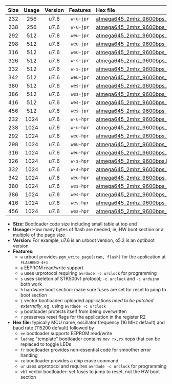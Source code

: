 |Size|Usage|Version|Features|Hex file|
|:-:|:-:|:-:|:-:|:--|
|232|256|u7.6|`w-u-jpr`|[atmega645_2mhz_9600bps_ur_vbl.hex](https://raw.githubusercontent.com/stefanrueger/urboot/main/atmega645_2mhz_9600bps_ur_vbl.hex)|
|238|256|u7.6|`w-u-jpr`|[atmega645_2mhz_9600bps_lednop_ur_vbl.hex](https://raw.githubusercontent.com/stefanrueger/urboot/main/atmega645_2mhz_9600bps_lednop_ur_vbl.hex)|
|292|512|u7.6|`weu-jpr`|[atmega645_2mhz_9600bps_ee_ur_vbl.hex](https://raw.githubusercontent.com/stefanrueger/urboot/main/atmega645_2mhz_9600bps_ee_ur_vbl.hex)|
|298|512|u7.6|`weu-jpr`|[atmega645_2mhz_9600bps_ee_lednop_ur_vbl.hex](https://raw.githubusercontent.com/stefanrueger/urboot/main/atmega645_2mhz_9600bps_ee_lednop_ur_vbl.hex)|
|316|512|u7.6|`weu-jpr`|[atmega645_2mhz_9600bps_ee_lednop_fr_ur_vbl.hex](https://raw.githubusercontent.com/stefanrueger/urboot/main/atmega645_2mhz_9600bps_ee_lednop_fr_ur_vbl.hex)|
|326|512|u7.6|`w-s-jpr`|[atmega645_2mhz_9600bps_vbl.hex](https://raw.githubusercontent.com/stefanrueger/urboot/main/atmega645_2mhz_9600bps_vbl.hex)|
|332|512|u7.6|`w-s-jpr`|[atmega645_2mhz_9600bps_lednop_vbl.hex](https://raw.githubusercontent.com/stefanrueger/urboot/main/atmega645_2mhz_9600bps_lednop_vbl.hex)|
|342|512|u7.6|`weu-jpr`|[atmega645_2mhz_9600bps_ee_lednop_fr_ce_ur_vbl.hex](https://raw.githubusercontent.com/stefanrueger/urboot/main/atmega645_2mhz_9600bps_ee_lednop_fr_ce_ur_vbl.hex)|
|380|512|u7.6|`wes-jpr`|[atmega645_2mhz_9600bps_ee_vbl.hex](https://raw.githubusercontent.com/stefanrueger/urboot/main/atmega645_2mhz_9600bps_ee_vbl.hex)|
|386|512|u7.6|`wes-jpr`|[atmega645_2mhz_9600bps_ee_lednop_vbl.hex](https://raw.githubusercontent.com/stefanrueger/urboot/main/atmega645_2mhz_9600bps_ee_lednop_vbl.hex)|
|416|512|u7.6|`wes-jpr`|[atmega645_2mhz_9600bps_ee_lednop_fr_vbl.hex](https://raw.githubusercontent.com/stefanrueger/urboot/main/atmega645_2mhz_9600bps_ee_lednop_fr_vbl.hex)|
|456|512|u7.6|`wes-jpr`|[atmega645_2mhz_9600bps_ee_lednop_fr_ce_vbl.hex](https://raw.githubusercontent.com/stefanrueger/urboot/main/atmega645_2mhz_9600bps_ee_lednop_fr_ce_vbl.hex)|
|232|1024|u7.6|`w-u-hpr`|[atmega645_2mhz_9600bps_ur.hex](https://raw.githubusercontent.com/stefanrueger/urboot/main/atmega645_2mhz_9600bps_ur.hex)|
|238|1024|u7.6|`w-u-hpr`|[atmega645_2mhz_9600bps_lednop_ur.hex](https://raw.githubusercontent.com/stefanrueger/urboot/main/atmega645_2mhz_9600bps_lednop_ur.hex)|
|292|1024|u7.6|`weu-hpr`|[atmega645_2mhz_9600bps_ee_ur.hex](https://raw.githubusercontent.com/stefanrueger/urboot/main/atmega645_2mhz_9600bps_ee_ur.hex)|
|298|1024|u7.6|`weu-hpr`|[atmega645_2mhz_9600bps_ee_lednop_ur.hex](https://raw.githubusercontent.com/stefanrueger/urboot/main/atmega645_2mhz_9600bps_ee_lednop_ur.hex)|
|316|1024|u7.6|`weu-hpr`|[atmega645_2mhz_9600bps_ee_lednop_fr_ur.hex](https://raw.githubusercontent.com/stefanrueger/urboot/main/atmega645_2mhz_9600bps_ee_lednop_fr_ur.hex)|
|326|1024|u7.6|`w-s-hpr`|[atmega645_2mhz_9600bps.hex](https://raw.githubusercontent.com/stefanrueger/urboot/main/atmega645_2mhz_9600bps.hex)|
|332|1024|u7.6|`w-s-hpr`|[atmega645_2mhz_9600bps_lednop.hex](https://raw.githubusercontent.com/stefanrueger/urboot/main/atmega645_2mhz_9600bps_lednop.hex)|
|342|1024|u7.6|`weu-hpr`|[atmega645_2mhz_9600bps_ee_lednop_fr_ce_ur.hex](https://raw.githubusercontent.com/stefanrueger/urboot/main/atmega645_2mhz_9600bps_ee_lednop_fr_ce_ur.hex)|
|380|1024|u7.6|`wes-hpr`|[atmega645_2mhz_9600bps_ee.hex](https://raw.githubusercontent.com/stefanrueger/urboot/main/atmega645_2mhz_9600bps_ee.hex)|
|386|1024|u7.6|`wes-hpr`|[atmega645_2mhz_9600bps_ee_lednop.hex](https://raw.githubusercontent.com/stefanrueger/urboot/main/atmega645_2mhz_9600bps_ee_lednop.hex)|
|416|1024|u7.6|`wes-hpr`|[atmega645_2mhz_9600bps_ee_lednop_fr.hex](https://raw.githubusercontent.com/stefanrueger/urboot/main/atmega645_2mhz_9600bps_ee_lednop_fr.hex)|
|456|1024|u7.6|`wes-hpr`|[atmega645_2mhz_9600bps_ee_lednop_fr_ce.hex](https://raw.githubusercontent.com/stefanrueger/urboot/main/atmega645_2mhz_9600bps_ee_lednop_fr_ce.hex)|

- **Size:** Bootloader code size including small table at top end
- **Useage:** How many bytes of flash are needed, ie, HW boot section or a multiple of the page size
- **Version:** For example, u7.6 is an urboot version, o5.2 is an optiboot version
- **Features:**
  + `w` urboot provides `pgm_write_page(sram, flash)` for the application at `FLASHEND-4+1`
  + `e` EEPROM read/write support
  + `u` uses urprotocol requiring `avrdude -c urclock` for programming
  + `s` uses skeleton of STK500v1 protocol; `-c urclock` and `-c arduino` both work
  + `h` hardware boot section: make sure fuses are set for reset to jump to boot section
  + `j` vector bootloader: uploaded applications *need to be patched externally*, eg, using `avrdude -c urclock`
  + `p` bootloader protects itself from being overwritten
  + `r` preserves reset flags for the application in the register R2
- **Hex file:** typically MCU name, oscillator frequency (16 MHz default) and baud rate (115200 default) followed by
  + `ee` bootloader supports EEPROM read/write
  + `lednop` "template" bootloader contains `mov rx,rx` nops that can be replaced to toggle LEDs
  + `fr` bootloader provides non-essential code for smoother error handing
  + `ce` bootloader provides a chip erase command
  + `ur` uses urprotocol and requires `avrdude -c urclock` for programming
  + `vbl` vector bootloader: set fuses to jump to reset, not the HW boot section
